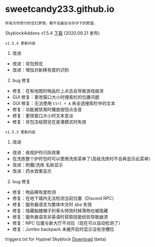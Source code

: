 # sweetcandy233.github.io
`所有为你而行的空幻梦想，都不及最后与你许下的愿望。`
<!-- ![梦翔文海](http://user-assets.sxlcdn.com/images/493721/Fo3tNu__WxWq3wop-0cW2-P90UgA.png '梦翔文海') -->

SkyblockAddons v1.5.4 [下载](https://biscuit.codes/mods/skyblockaddons/downloadversion/?v=1.5.4 "下载") (2020.09.21 发布)

`v1.5.4 更新内容`

1. 改进
- 改进：背包预览
- 改进：增加对新稀有度的识别

2. bug 修复
- 修复：在有地图的物品栏上点击会导致游戏崩溃
- GUI 修复：更改窗口大小时搜索栏的位置问题
- GUI 修复：无法使用 `Ctrl + A` 来全选搜索栏中的文本
- 修复：功能被禁用时播放按钮点击音
- 修复：更改窗口大小时文本变淡
- 修复：背包冻结预览在紧凑模式时失效

`v1.5.3 更新内容`

1. 改进
- 改进：夜视护符闪烁效果
- 在洗炼整个护符包时可以使用洗炼菜单了(高级洗炼时不会再显示此菜单)
- 改进：附魔/洗炼 名称显示
- 改进：药水效果显示

2. bug 修复
- 修复：物品稀有度检测
- 修复：在地下城内无法检测当前位置（Discord RPC）
- 修复：服务器语言为繁体中文时 sba 失效
- 修复：隐藏骷髅帽子的骨头特效时掉落物也被隐藏
- 修复：服务器语言非英语时获取技能经验导致崩溃
- 修复：NPC 位置与新大厅不对应（现在可以自动检测了）
- 修复：Jumbo backpack 未被开启时显示没有空槽位

triggers.txt for Hypixel Skyblock [Download](/triggers.txt "Download") (beta)
